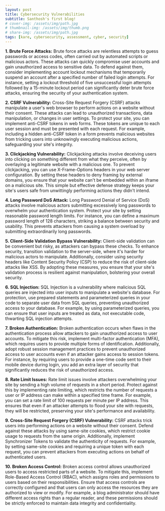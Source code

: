 ```yaml
---
layout: post
title: Cybersecurity Vulnerabilities
subtitle: Santhosh's first blog!
# cover-img: /assets/img/path.jpg
# thumbnail-img: /assets/img/thumb.png
# share-img: /assets/img/path.jpg
tags: [kare, cybersecurity, assessment, cyber, security]
---
```


**1. Brute Force Attacks:**
Brute force attacks are relentless attempts to guess passwords or access codes, often carried out by automated scripts or malicious actors. These attacks can quickly compromise user accounts and gain unauthorized access to sensitive data. To defend against them, consider implementing account lockout mechanisms that temporarily suspend an account after a specified number of failed login attempts. For instance, setting a lockout threshold of five unsuccessful login attempts followed by a 15-minute lockout period can significantly deter brute force attacks, ensuring the security of your authentication system.

**2. CSRF Vulnerability:**
Cross-Site Request Forgery (CSRF) attacks manipulate a user's web browser to perform actions on a website without their consent. These attacks can lead to unauthorized transactions, data manipulation, or changes in user settings. To protect your site, you can implement anti-CSRF tokens in web forms. These tokens are unique to each user session and must be presented with each request. For example, including a hidden anti-CSRF token in a form prevents malicious websites from tricking users into unknowingly executing malicious actions, safeguarding your site's integrity.

**3. Clickjacking Vulnerability:**
Clickjacking attacks involve deceiving users into clicking on something different from what they perceive, often by overlaying a legitimate website with a malicious one. To prevent clickjacking, you can use X-Frame-Options headers in your web server configuration. By setting these headers to deny framing by external domains, you ensure that your website can't be embedded within an iframe on a malicious site. This simple but effective defense strategy keeps your site's users safe from unwittingly performing actions they didn't intend.

**4. Long Password DoS Attack:**
Long Password Denial of Service (DoS) attacks involve malicious actors submitting excessively long passwords to overwhelm your authentication system. Protect your site by setting reasonable password length limits. For instance, you can define a maximum password length of 128 characters, striking a balance between security and usability. This prevents attackers from causing a system overload by submitting extraordinarily long passwords.

**5. Client-Side Validation Bypass Vulnerability:**
Client-side validation can be convenient but risky, as attackers can bypass these checks. To enhance security, transition validation to the server-side, where it's harder for malicious actors to manipulate. Additionally, consider using security headers like Content Security Policy (CSP) to reduce the risk of client-side attacks like XSS. By adopting these measures, you ensure that your site's validation process is resilient against manipulation, bolstering your overall security.

**6. SQL Injection:**
SQL Injection is a vulnerability where malicious SQL queries are injected into user inputs to manipulate a website's database. For protection, use prepared statements and parameterized queries in your code to separate user data from SQL queries, preventing unauthorized access to your database. For example, by using parameterized queries, you can ensure that user inputs are treated as data, not executable code, thwarting SQL injection attempts.

**7. Broken Authentication:**
Broken authentication occurs when flaws in the authentication process allow attackers to gain unauthorized access to user accounts. To mitigate this risk, implement multi-factor authentication (MFA), which requires users to provide multiple forms of identification. Additionally, adopt robust session management practices to prevent unauthorized access to user accounts even if an attacker gains access to session tokens. For instance, by requiring users to provide a one-time code sent to their mobile device during login, you add an extra layer of security that significantly reduces the risk of unauthorized access.

**8. Rate Limit Issues:**
Rate limit issues involve attackers overwhelming your site by sending a high volume of requests in a short period. Protect against this by implementing rate limiting, which restricts the number of requests a user or IP address can make within a specified time frame. For example, you can set a rate limit of 100 requests per minute per IP address. This ensures that even if an attacker attempts to flood your site with requests, they will be restricted, preserving your site's performance and availability.

**9. Cross-Site Request Forgery (CSRF) Vulnerability:**
CSRF attacks trick users into performing actions on a website without their consent. Defend against these attacks by using same-site cookies, which restrict cookie usage to requests from the same origin. Additionally, implement Synchronizer Tokens to validate the authenticity of requests. For example, by setting same-site cookies and requiring a unique token with each request, you can prevent attackers from executing actions on behalf of authenticated users.

**10. Broken Access Control:**
Broken access control allows unauthorized users to access restricted parts of a website. To mitigate this, implement Role-Based Access Control (RBAC), which assigns roles and permissions to users based on their responsibilities. Ensure that access controls are correctly configured and that users can only access the resources they are authorized to view or modify. For example, a blog administrator should have different access rights than a regular reader, and these permissions should be strictly enforced to maintain data integrity and confidentiality.
